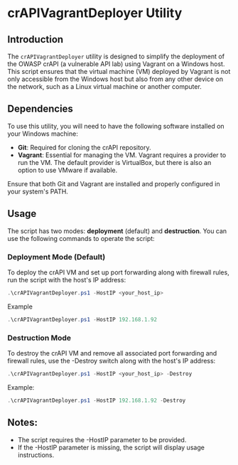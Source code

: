 # crAPIVagrantDeployer Utility

## Introduction

The `crAPIVagrantDeployer` utility is designed to simplify the deployment of the OWASP crAPI (a vulnerable API lab) using Vagrant on a Windows host. This script ensures that the virtual machine (VM) deployed by Vagrant is not only accessible from the Windows host but also from any other device on the network, such as a Linux virtual machine or another computer.

## Dependencies

To use this utility, you will need to have the following software installed on your Windows machine:

- **Git**: Required for cloning the crAPI repository.
- **Vagrant**: Essential for managing the VM. Vagrant requires a provider to run the VM. The default provider is VirtualBox, but there is also an option to use VMware if available.

Ensure that both Git and Vagrant are installed and properly configured in your system's PATH.

## Usage

The script has two modes: **deployment** (default) and **destruction**. You can use the following commands to operate the script:

### Deployment Mode (Default)

To deploy the crAPI VM and set up port forwarding along with firewall rules, run the script with the host's IP address:

```powershell
.\crAPIVagrantDeployer.ps1 -HostIP <your_host_ip>
```
Example
```powershell
.\crAPIVagrantDeployer.ps1 -HostIP 192.168.1.92
```
### Destruction Mode
To destroy the crAPI VM and remove all associated port forwarding and firewall rules, use the -Destroy switch along with the host's IP address:
```powershell
.\crAPIVagrantDeployer.ps1 -HostIP <your_host_ip> -Destroy
```

Example:
```powershell
.\crAPIVagrantDeployer.ps1 -HostIP 192.168.1.92 -Destroy
```
## Notes:
- The script requires the -HostIP parameter to be provided.
- If the -HostIP parameter is missing, the script will display usage instructions.
